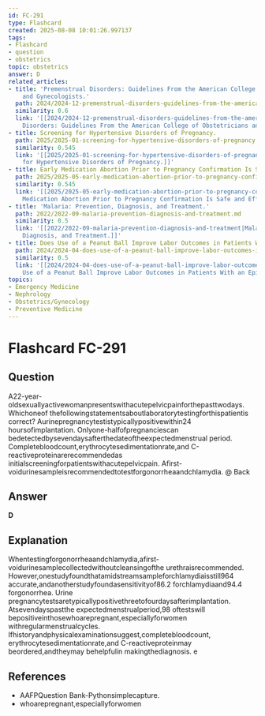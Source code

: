 ```yaml
---
id: FC-291
type: Flashcard
created: 2025-08-08 10:01:26.997137
tags:
- Flashcard
- question
- obstetrics
topic: obstetrics
answer: D
related_articles:
- title: 'Premenstrual Disorders: Guidelines From the American College of Obstetricians
    and Gynecologists.'
  path: 2024/2024-12-premenstrual-disorders-guidelines-from-the-american-college.md
  similarity: 0.6
  link: '[[2024/2024-12-premenstrual-disorders-guidelines-from-the-american-college|Premenstrual
    Disorders: Guidelines From the American College of Obstetricians and Gynecologists.]]'
- title: Screening for Hypertensive Disorders of Pregnancy.
  path: 2025/2025-01-screening-for-hypertensive-disorders-of-pregnancy.md
  similarity: 0.545
  link: '[[2025/2025-01-screening-for-hypertensive-disorders-of-pregnancy|Screening
    for Hypertensive Disorders of Pregnancy.]]'
- title: Early Medication Abortion Prior to Pregnancy Confirmation Is Safe and Effective.
  path: 2025/2025-05-early-medication-abortion-prior-to-pregnancy-confirmation-is.md
  similarity: 0.545
  link: '[[2025/2025-05-early-medication-abortion-prior-to-pregnancy-confirmation-is|Early
    Medication Abortion Prior to Pregnancy Confirmation Is Safe and Effective.]]'
- title: 'Malaria: Prevention, Diagnosis, and Treatment.'
  path: 2022/2022-09-malaria-prevention-diagnosis-and-treatment.md
  similarity: 0.5
  link: '[[2022/2022-09-malaria-prevention-diagnosis-and-treatment|Malaria: Prevention,
    Diagnosis, and Treatment.]]'
- title: Does Use of a Peanut Ball Improve Labor Outcomes in Patients With an Epidural?
  path: 2024/2024-04-does-use-of-a-peanut-ball-improve-labor-outcomes-in-patients.md
  similarity: 0.5
  link: '[[2024/2024-04-does-use-of-a-peanut-ball-improve-labor-outcomes-in-patients|Does
    Use of a Peanut Ball Improve Labor Outcomes in Patients With an Epidural?]]'
topics:
- Emergency Medicine
- Nephrology
- Obstetrics/Gynecology
- Preventive Medicine
---
```


# Flashcard FC-291

## Question

A22-year-oldsexuallyactivewomanpresentswithacutepelvicpainforthepasttwodays. Whichoneof thefollowingstatementsaboutlaboratorytestingforthispatientis correct? Aurinepregnancytestistypicallypositivewithin24 hoursofimplantation. Onlyone-halfofpregnanciescan bedetectedbysevendaysafterthedateoftheexpectedmenstrual period. Completebloodcount,erythrocytesedimentationrate,and C-reactiveproteinarerecommendedas initialscreeningforpatientswithacutepelvicpain. Afirst-voidurinesampleisrecommendedtotestforgonorrheaandchlamydia. @ Back

## Answer

**D**

## Explanation

Whentestingforgonorrheaandchlamydia,afirst-voidurinesamplecollectedwithoutcleansingofthe urethraisrecommended. However,onestudyfoundthatamidstreamsampleforchlamydiaisstill964 accurate,andanotherstudyfoundasensitivityof86.2 forchlamydiaand94.4 forgonorrhea. Urine pregnancytestsaretypicallypositivethreetofourdaysafterimplantation. Atsevendayspastthe expectedmenstrualperiod,98 oftestswill bepositiveinthosewhoarepregnant,especiallyforwomen withregularmenstrualcycles. Ifhistoryandphysicalexaminationsuggest,completebloodcount, erythrocytesedimentationrate,and C-reactiveproteinmay beordered,andtheymay behelpfulin makingthediagnosis. e

## References

- AAFPQuestion Bank-Pythonsimplecapture.
- whoarepregnant,especiallyforwomen


